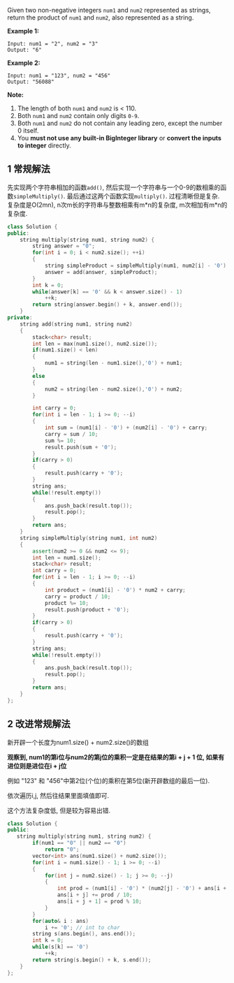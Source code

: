 Given two non-negative integers `num1` and `num2` represented as strings, return the product of `num1` and `num2`, also represented as a string.

**Example 1:**

```
Input: num1 = "2", num2 = "3"
Output: "6"
```

**Example 2:**

```
Input: num1 = "123", num2 = "456"
Output: "56088"
```

**Note:**

1. The length of both `num1` and `num2` is < 110.
2. Both `num1` and `num2` contain only digits `0-9`.
3. Both `num1` and `num2` do not contain any leading zero, except the number 0 itself.
4. You **must not use any built-in BigInteger library** or **convert the inputs to integer** directly.

## 1 常规解法

先实现两个字符串相加的函数`add()`, 然后实现一个字符串与一个0-9的数相乘的函数`simpleMultiply()`. 最后通过这两个函数实现`multiply()`. 过程清晰但是复杂. 复杂度是O(2mn), n次m长的字符串与整数相乘有m\*n的复杂度, m次相加有m\*n的复杂度.

```c++
class Solution {
public:
    string multiply(string num1, string num2) {
        string answer = "0";
        for(int i = 0; i < num2.size(); ++i)
        {
            string simpleProduct = simpleMultiply(num1, num2[i] - '0') + string(num2.size() - i - 1, '0');
            answer = add(answer, simpleProduct);
        }
        int k = 0;
        while(answer[k] == '0' && k < answer.size() - 1)
            ++k;
        return string(answer.begin() + k, answer.end());
    }
private:
    string add(string num1, string num2)
    {
        stack<char> result;
        int len = max(num1.size(), num2.size());
        if(num1.size() < len)
        {
            num1 = string(len - num1.size(),'0') + num1;
        }
        else
        {
            num2 = string(len - num2.size(),'0') + num2;
        }

        int carry = 0;
        for(int i = len - 1; i >= 0; --i)
        {
            int sum = (num1[i] - '0') + (num2[i] - '0') + carry;
            carry = sum / 10;
            sum %= 10;
            result.push(sum + '0');
        }
        if(carry > 0)
        {
            result.push(carry + '0');
        }
        string ans;
        while(!result.empty())
        {
            ans.push_back(result.top());
            result.pop();
        }
        return ans;
    }
    string simpleMultiply(string num1, int num2)
    {
        assert(num2 >= 0 && num2 <= 9);
        int len = num1.size();
        stack<char> result;
        int carry = 0;
        for(int i = len - 1; i >= 0; --i)
        {
            int product = (num1[i] - '0') * num2 + carry;
            carry = product / 10;
            product %= 10;
            result.push(product + '0');
        }
        if(carry > 0)
        {
            result.push(carry + '0');
        }
        string ans;
        while(!result.empty())
        {
            ans.push_back(result.top());
            result.pop();
        }
        return ans;
    }
};
```

## 2 改进常规解法

新开辟一个长度为num1.size() + num2.size()的数组

**观察到, num1的第i位与num2的第j位的乘积一定是在结果的第i + j + 1 位, 如果有进位则是进位在i + j位**

例如 "123" 和 "456"中第2位(个位)的乘积在第5位(新开辟数组的最后一位).

依次遍历i,j, 然后往结果里面填值即可.

这个方法复杂度低, 但是较为容易出错.

```c++
class Solution {
public:
   string multiply(string num1, string num2) {
        if(num1 == "0" || num2 == "0")
            return "0";
        vector<int> ans(num1.size() + num2.size());
        for(int i = num1.size() - 1; i >= 0; --i)
        {
            for(int j = num2.size() - 1; j >= 0; --j)
            {
                int prod = (num1[i] - '0') * (num2[j] - '0') + ans[i + j + 1];
                ans[i + j] += prod / 10;
                ans[i + j + 1] = prod % 10;
            }
        }
        for(auto& i : ans)
            i += '0'; // int to char
        string s(ans.begin(), ans.end());
        int k = 0;
        while(s[k] == '0')
            ++k;
        return string(s.begin() + k, s.end());
    }
};
```

